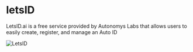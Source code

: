 # letsID
LetsID.ai is a free service provided by Autonomys Labs that allows users to easily create, register, and manage an Auto ID

![LetsID](https://github.com/subspace/letsid/assets/82244926/f14ac9ac-b59b-4215-b835-215bf5db5f2a)
